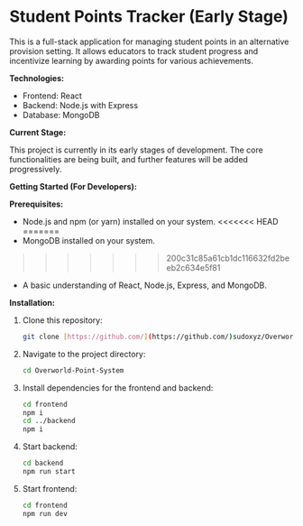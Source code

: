 # Student Points Tracker (Early Stage)

This is a full-stack application for managing student points in an alternative provision setting. It allows educators to track student progress and incentivize learning by awarding points for various achievements.

**Technologies:**

* Frontend: React
* Backend: Node.js with Express
* Database: MongoDB

**Current Stage:**

This project is currently in its early stages of development. The core functionalities are being built, and further features will be added progressively.

**Getting Started (For Developers):**

**Prerequisites:**

* Node.js and npm (or yarn) installed on your system.
<<<<<<< HEAD
=======
* MongoDB installed on your system.
>>>>>>> 200c31c85a61cb1dc116632fd2beeb2c634e5f81
* A basic understanding of React, Node.js, Express, and MongoDB.

**Installation:**

1. Clone this repository:

   ```bash
   git clone [https://github.com/](https://github.com/)sudoxyz/Overworld-Point-System.git
   ```
2. Navigate to the project directory:
   ```bash
   cd Overworld-Point-System
   ```

3. Install dependencies for the frontend and backend:
   ```bash
   cd frontend
   npm i
   cd ../backend
   npm i
   ```

4. Start backend:
   ```bash
   cd backend
   npm run start
   ```

5. Start frontend:
   ```bash
   cd frontend
   npm run dev
   ```


